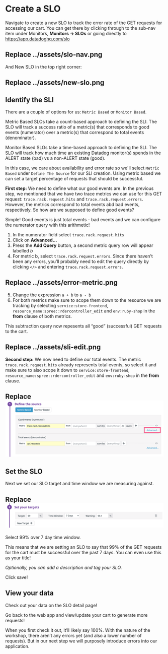 # Create a SLO

Navigate to create a new SLO to track the error rate of the GET requests for accessing our cart. You can get there by clicking through to the sub-nav item under Monitors, **Monitors -> SLOs** or going directly to https://app.datadoghq.com/slo

## Replace ../assets/slo-nav.png

And New SLO in the top right corner: 

## Replace ../assets/new-slo.png

## Identify the SLI 

There are a couple of options for us: `Metric Based` or `Monitor Based`.

Metric Based SLOs take a count-based approach to defining the SLI. The SLO will track a success ratio of a metric(s) that corresponds to good events (numerator) over a metric(s) that correspond to total events (denominator).

Monitor Based SLOs take a time-based approach to defining the SLI. The SLO will track how much time an existing Datadog monitor(s) spends in the ALERT state (bad) vs a non-ALERT state (good).

In this case, we care about availability and error rate so we'll select `Metric Based` under `Define The Source` for our SLI creation. Using metric based we can set a target percentage of requests that should be successful. 

**First step:** We need to define what our good events are. In the previous step, we mentioned that we have two trace metrics we can use for this GET request: `trace.rack.request.hits` and `trace.rack.request.errors`. However, the metrics correspond to total events abd bad events, respectively. So how are we supposed to define good events?

Simple! Good events is just total events - bad events and we can configure the numerator query with this arithmetic!

1. In the numerator field select `trace.rack.request.hits` 
2. Click on **Advanced...** 
3. Press the **Add Query** button, a second metric query row will appear labelled *b*
4. For metric b, select `trace.rack.request.errors`. Since there haven’t been any errors, you’ll probably need to edit the query directly by clicking `</>` and entering `trace.rack.request.errors`. 
## Replace ../assets/error-metric.png
5. Change the expression `a + b` to `a - b`
6. For both metrics make sure to scope them down to the resource we are tracking by selecting `service:store-frontend`, `resource_name:spree::rdercontroller_edit` and `env:ruby-shop` in the **from** clause of both metrics. 

This subtraction query now repesents all “good” (successful) GET requests to the cart.

## Replace ../assets/sli-edit.png

**Second step:** We now need to define our total events. The metric `trace.rack.request.hits` already represents total events, so select it and make sure to also scope it down to `service:store-frontend`, `resource_name:spree::rdercontroller_edit` and `env:ruby-shop` in the **from** clause.

## Replace ![Advanced](../assets/advanced.png)

## Set the SLO 

Next we set our SLO target and time window we are measuring against. 

## Replace ![Time Window](../assets/time-window.png)

Select 99% over 7 day time window. 

This means that we are setting an SLO to say that 99% of the GET requests for the cart must be successful over the past 7 days. You can even use this as your title! 

*Optionally, you can add a description and tag your SLO.* 

Click save! 

## View your data

Check out your data on the SLO detail page! 

Go back to the web app and view/update your cart to generate more requests!

When you first check it out, it’ll likely say 100%. With the nature of the workshop, there aren’t any errors yet (and also a lower number of requests). But in our next step we will purposely introduce errors into our application.
